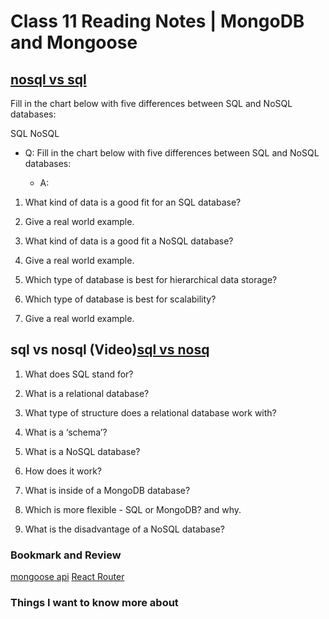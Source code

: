 # Class 11 Reading Notes | MongoDB and Mongoose

## [nosql vs sql](https://www.thegeekstuff.com/2014/01/sql-vs-nosql-db/?utm_source=tuicool)

Fill in the chart below with five differences between SQL and NoSQL databases:

SQL NoSQL

- Q: Fill in the chart below with five differences between SQL and NoSQL databases:

  - A:

1. What kind of data is a good fit for an SQL database?

2. Give a real world example.

3. What kind of data is a good fit a NoSQL database?

4. Give a real world example.

5. Which type of database is best for hierarchical data storage?

6. Which type of database is best for scalability?

7. Give a real world example.

## sql vs nosql (Video)[sql vs nosq](https://www.youtube.com/watch?v=ZS_kXvOeQ5Y)

1. What does SQL stand for?

2. What is a relational database?

3. What type of structure does a relational database work with?

4. What is a ‘schema’?

5. What is a NoSQL database?

6. How does it work?

7. What is inside of a MongoDB database?

8. Which is more flexible - SQL or MongoDB? and why.

9. What is the disadvantage of a NoSQL database?

### Bookmark and Review

[mongoose api](https://mongoosejs.com/docs/api.html#Model)
[React Router](https://reactrouter.com/web/api/BrowserRouter)

### Things I want to know more about
